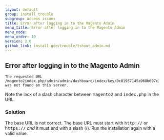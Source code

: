 ```yaml
---
layout: default
group: install_trouble
subgroup: Access issues
title: Error after logging in to the Magento Admin
menu_title: Error after logging in to the Magento Admin
menu_node: 
menu_order: 10
version: 2.0
github_link: install-gde/trouble/tshoot_admin.md
---
```



<h2 id="install-trouble-admin-login">Error after logging in to the Magento Admin</h2>

	The requested URL /magento2index.php/admin/admin/dashboard/index/key/0c81957145a968b697c32a846598dc2e/ was not found on this server.

Note the lack of a slash character between <tt>magento2</tt> and <tt>index.php</tt> in the URL.

### Solution

The base URL is not correct. The base URL must start with <tt>http://</tt> or <tt>https://</tt> *and* it must end with a slash (/). Run the installation again with a valid value.

